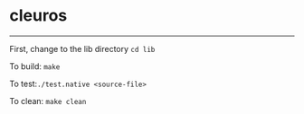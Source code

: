 # cleuros

------------------------
First, change to the lib directory `cd lib`


To build: `make` 

To test:`./test.native <source-file>`

To clean: `make clean`

